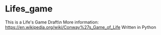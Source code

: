 # Lifes_game
This is a Life's Game Draft\n
More information: https://en.wikipedia.org/wiki/Conway%27s_Game_of_Life
Written in Python
